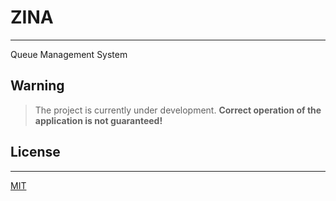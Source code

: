 # ZINA

---

Queue Management System

## Warning

> The project is currently under development.
> **Correct operation of the application is not guaranteed!**

## License

---

[MIT](https://choosealicense.com/licenses/mit/)
